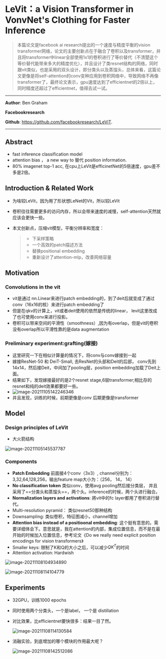 # LeVit：a Vision Transformer in VonvNet's Clothing for Faster Inference

>本篇论文是facebook ai research提出的一个速度与精度平衡的vision transformer网络，论文的主要创新点在于融合了卷积以及transformer，并且将transformer中linear全部使用1x1的卷积进行了等价替代（不清楚这个等价替代能带来多大的精度优化），并且设计了类resnet结构的网络，同时跟vit类似，也是采用的双头设计，即分类头以及蒸馏头，总体来看，这篇论文更像是将self-attention的conv变种应用到卷积网络中，导致网络不再像transformer了，最终论文表示，gpu速度达到了efficientnet的2倍以上，同时精度还超过了efficientnet，值得去试一试。

---

**Author**: Ben Graham

**Facebookresearch**

**Github**: https://github.com/facebookresearch/LeViT.

---

## Abstract

- fast inference classification model
- attention bias ， a new way to 替代 position information.
- 80% imagenet top-1 acc, 在cpu上LeVit是efficinetNet的5倍速度，gpu差不多是2倍。

## Introduction & Related Work

- 为啥较LeVit，因为用了形状想LeNet的Vit，所以较LeVit

- 卷积往往需要更多的访问内存，所以会带来速度的减慢，self-attention天然就应该会更快一些。

- 本文创新点，压缩vit模型，平衡分辨率和宽度：

  > - 下采样策略
  > - 一个高效的patch描述方法
  > - 替换positional embedding
  > - 重新设计了attention-mlp，改善网络容量

## Motivation

### Convolutions in the vit

- vit是通过 nn.Linear来进行patch embedding的，到了deit后就变成了通过conv（16x16的核）来进行patch embedding了
- 但是在qkv的计算上，vit或者deit使用的依然是传统的linear， levit这里改成了也可使用conv来进行投影。
- 卷积可以带来空间的平滑性（smoothness）,因为有overlap，但是vit的卷积没有overlap所以平滑性靠的是data augmentation

### Preliminary experiment:grafting(嫁接)

- 这里研究一下在相似计算量的情况下，将conv与conv嫁接到一起
- 嫁接ResNet-50 和 DeiT-Small, 去ResNet的头部和Deit的后部， conv先到14x14，然后接Deit，中间加了pooling层，position embedding加载了Deit上面。
- 结果如下，发现嫁接最好的是2个resnet stage,6层transformer;相比存的resnet和纯的deit效果都要好一些。
- ![image-20211105142246346](C:\Users\wanglichun\Desktop\Typera\TyporaPapers\images\image-20211105142246346.png)
- 并且发现，训练的时候，前期更像是conv 后期更像是transformer

## Model

### Design principles of LeVit

- 大火箭结构

![image-20211105145537787](C:\Users\wanglichun\Desktop\Typera\TyporaPapers\images\image-20211105145537787.png)

###   Components

- **Patch Embedding** 前面接4个conv（3x3）,  channel分别为：3,32,64,128,256，输出feature map大小为：（256， 14， 14）
- **No classification token**  类似conv，使用avg pooling然后接分类层， 并且采用了==分类头和蒸馏头==，两个头。inference的时候，两个头进行融合。
- **Normalization layers and activations**:  將vit中的fc layer都用了卷积进行替代。
- Multi-resolution pyramid： 类似resnet50那种结构
- Downsampling: 类似卷积，特征图减小，channel增加
- **Attention bias instead of a positioonal embedding**: 这个挺有意思的。需要详细体会下。意思就是，我在attention的内部，集成位置信息，而不是在最开始的时候加入位置信息，参考论文《Do we really need explicit position encodings for vision transformers》
- Smaller keys: 限制了K和Q的大小之后，可以减少$QK^T$的时间
- Attention activation: Hardwish

![image-20211108104934890](C:\Users\wanglichun\Desktop\Typera\TyporaPapers\images\image-20211108104934890.png)



![image-20211108114104779](C:\Users\wanglichun\Desktop\Typera\TyporaPapers\images\image-20211108114104779.png)



## Experiments

- 32GPU，训练1000 epochs

- 同时使用两个分类头，一个是label， 一个是 distillation

- 对比效果，比efficientnet要快很多：结果一目了然。

  ![image-20211108114130584](C:\Users\wanglichun\Desktop\Typera\TyporaPapers\images\image-20211108114130584.png)

* 消融实验，到底增加的哪个模块的作用最大呢？

  ![image-20211108142512086](C:\Users\wanglichun\Desktop\Typera\TyporaPapers\images\image-20211108142512086.png)

